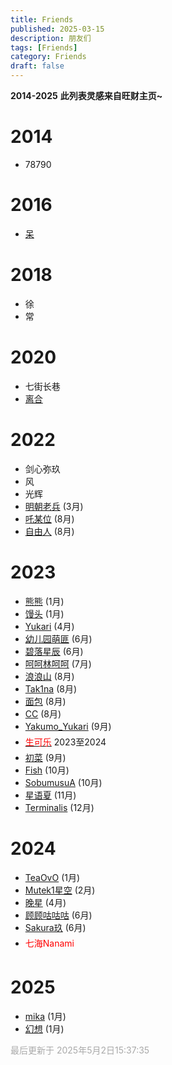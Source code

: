 ```yaml
---
title: Friends
published: 2025-03-15
description: 朋友们
tags: [Friends]
category: Friends
draft: false
---
```


**2014-2025**
**此列表灵感来自旺财主页~**

# 2014
- 78790

# 2016
- [呆](https://steamcommunity.com/profiles/76561199172556849/)

# 2018
- 徐
- 常

# 2020
- 七街长巷
- [离合](https://steamcommunity.com/profiles/76561199243850182)

# 2022
- 剑心弥玖
- 风
- 光辉
- [明朝老兵](https://steamcommunity.com/profiles/76561198994991313) (3月)
- [吒某位](https://steamcommunity.com/profiles/76561199143637350) (8月)
- [自由人](https://steamcommunity.com/profiles/76561198837752807) (8月)

# 2023
- [熊熊](https://steamcommunity.com/profiles/76561198849046684) (1月)
- [馒头](https://steamcommunity.com/profiles/76561198443411885) (1月)
- [Yukari](https://steamcommunity.com/profiles/76561199192625212) (4月)
- [幼儿园萌匪](https://steamcommunity.com/profiles/76561198918160075) (6月)
- [碧落星辰](https://steamcommunity.com/profiles/76561199206975005) (6月)
- [呵呵林呵呵](https://steamcommunity.com/profiles/76561199109872048) (7月)
- [浪浪山](https://steamcommunity.com/profiles/76561199045732573) (8月)
- [Tak1na](https://steamcommunity.com/profiles/76561199364880383) (8月)
- [面包](https://steamcommunity.com/profiles/76561199075131465) (8月)
- [CC](https://steamcommunity.com/profiles/76561199157869062) (8月)
- [Yakumo_Yukari](https://steamcommunity.com/profiles/76561198393247655) (9月)
- <div class="tooltip"><a href="https://steamcommunity.com/profiles/76561199401070006" target="_blank"><span style="color:#f00">生可乐</span></a><span class="tooltiptext">断交原因：玩笑</span></div> 2023至2024
- [初菜](https://steamcommunity.com/profiles/76561199372794867) (9月)
- [Fish](https://steamcommunity.com/profiles/76561199426944104) (10月)
- [SobumusuA](https://steamcommunity.com/profiles/76561198985523543) (10月)
- [星语夏](https://steamcommunity.com/profiles/76561198373850548) (11月)
- [Terminalis](https://steamcommunity.com/profiles/76561199140321763) (12月)

# 2024
- [TeaOvO](https://steamcommunity.com/profiles/76561199231335817) (1月)
- [Mutek1星空](https://steamcommunity.com/profiles/76561199015172939) (2月)  
- [晚星](https://steamcommunity.com/profiles/76561199072015238) (4月)
- [顾顾咕咕咕](https://steamcommunity.com/profiles/76561198453703094) (6月) 
- [Sakura玖](https://steamcommunity.com/profiles/76561199356095888) (6月)
- <div class="tooltip">
  <span style="color:#f00"">七海Nanami</span>
  <div class="tooltiptext">
    <div class="reason-text">断交原因：AWP TK Yuki</div>
    <img 
      src="https://img.fastmirror.net/s/2025/05/02/681479450f6ce.png" 
      alt="TK截图" 
      class="evidence-image"
      onerror="this.style.display='none'"
    />
    <div id="videoContainer" class="loading-text">检测网络环境...</div>
  </div>
</div>

# 2025
- [mika](https://steamcommunity.com/profiles/76561199192782210) (1月)
- [幻想](https://steamcommunity.com/profiles/76561199005295774) (1月)

<span style="color:#a9a9a9">最后更新于 2025年5月2日15:37:35</span>

<style>
  .tooltip {
    position: relative;
    display: inline-block;
    cursor: pointer;
    margin: 5px 0;
  }
  
  .tooltiptext {
    visibility: hidden;
    width: 500px; /* 增大宽度以适应视频 */
    background-color: #333;
    color: #fff;
    text-align: center;
    border-radius: 8px;
    padding: 15px;
    position: absolute;
    z-index: 100;
    bottom: 125%;
    left: 50%;
    transform: translateX(-50%);
    opacity: 0;
    transition: all 0.3s cubic-bezier(0.68, -0.55, 0.265, 1.55);
    box-shadow: 0 6px 12px rgba(0,0,0,0.15);
  }
  
  .tooltiptext::after {
    content: "";
    position: absolute;
    top: 100%;
    left: 50%;
    margin-left: -10px;
    border-width: 10px;
    border-style: solid;
    border-color: #333 transparent transparent transparent;
  }
  
  .evidence-image {
    max-width: 100%;
    max-height: 200px;
    border-radius: 6px;
    margin: 12px 0;
    border: 2px solid #444;
    box-shadow: 0 2px 4px rgba(0,0,0,0.1);
  }
  
  .youtube-embed {
    width: 100%;
    aspect-ratio: 16/9;
    border-radius: 6px;
    margin-top: 12px;
    border: 2px solid #444;
    background: #000;
  }
  
  .reason-text {
    font-size: 1.05em;
    margin-bottom: 8px;
    line-height: 1.4;
  }
  
  .tooltip:hover .tooltiptext {
    visibility: visible;
    opacity: 1;
    transform: translateX(-50%) translateY(-8px);
  }
  
  .loading-text {
    font-size: 0.9em;
    color: #bbb;
    margin: 8px 0;
  }
</style>

<script>
  // 检测网络连接状况
  function checkNetworkForYouTube() {
    const videoContainer = document.getElementById('videoContainer');
    const youtubeId = 'pDGYlj1Pdow'; // 替换为你的YouTube视频ID
    
    // 如果是慢速连接或保存数据模式，则不加载视频
    if (navigator.connection) {
      const connection = navigator.connection;
      if (connection.saveData || 
          connection.effectiveType === 'slow-2g' || 
          connection.effectiveType === '2g') {
        videoContainer.textContent = '网络状况不佳，仅显示图片';
        return;
      }
    }
    
    // 创建测试用的图片元素检测YouTube缩略图是否可访问
    const testImg = new Image();
    testImg.src = `https://img.youtube.com/vi/${youtubeId}/mqdefault.jpg`;
    
    testImg.onload = () => {
      // YouTube可访问，嵌入iframe
      videoContainer.innerHTML = `
        <iframe 
          class="youtube-embed"
          src="https://www.youtube.com/embed/${youtubeId}?autoplay=0&rel=0"
          title="YouTube视频"
          frameborder="0"
          allow="accelerometer; autoplay; clipboard-write; encrypted-media; gyroscope; picture-in-picture"
          allowfullscreen>
        </iframe>
      `;
    };
    
    testImg.onerror = () => {
      // YouTube不可访问
      videoContainer.textContent = '视频不可用，仅显示图片';
    };
    
    // 设置超时
    setTimeout(() => {
      if (!testImg.complete) {
        videoContainer.textContent = '视频加载超时，仅显示图片';
      }
    }, 2000);
  }
  
  // 当工具提示显示时检查网络
  document.querySelector('.tooltip').addEventListener('mouseover', checkNetworkForYouTube);
</script>
